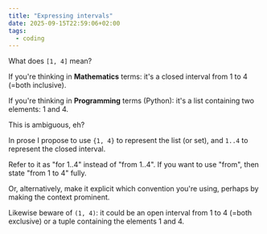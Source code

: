 ```yaml
---
title: "Expressing intervals"
date: 2025-09-15T22:59:06+02:00
tags:
  - coding
---
```


What does `[1, 4]` mean?

If you're thinking in **Mathematics** terms: it's a closed interval from 1 to 4
(=both inclusive).

If you're thinking in **Programming** terms (Python): it's a list containing two
elements: 1 and 4.

This is ambiguous, eh?

In prose I propose to use
`{1, 4}` to represent the list (or set),
and `1..4` to represent the closed interval.

Refer to it as "for 1..4" instead of "from 1..4".
If you want to use "from", then state "from 1 to 4" fully.

Or, alternatively, make it explicit which convention you're using, perhaps by
making the context prominent.

Likewise beware of `(1, 4)`: it could be an open interval from 1 to 4 (=both
exclusive) or a tuple containing the elements 1 and 4.
